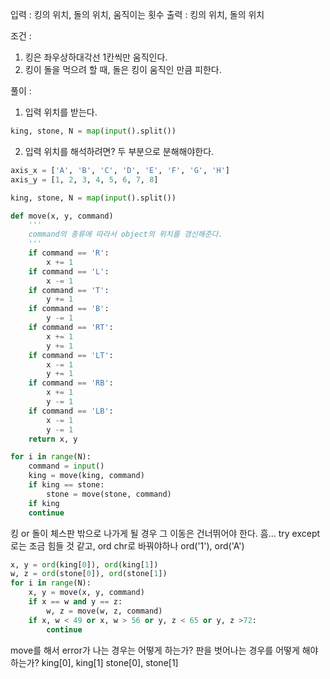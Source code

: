 입력 : 킹의 위치, 돌의 위치, 움직이는 횟수
출력 : 킹의 위치, 돌의 위치

조건 :
1. 킹은 좌우상하대각선 1칸씩만 움직인다.
2. 킹이 돌을 먹으려 할 때, 돌은 킹이 움직인 만큼 피한다.

풀이 :
1. 입력 위치를 받는다.
```python
king, stone, N = map(input().split())
```
2. 입력 위치를 해석하려면?
두 부분으로 분해해야한다. 
```python
axis_x = ['A', 'B', 'C', 'D', 'E', 'F', 'G', 'H']
axis_y = [1, 2, 3, 4, 5, 6, 7, 8]

king, stone, N = map(input().split())

def move(x, y, command)
    '''
    command의 종류에 따라서 object의 위치를 갱신해준다.
    '''
    if command == 'R':
        x += 1
    if command == 'L':
        x -= 1
    if command == 'T':
        y += 1
    if command == 'B':
        y -= 1
    if command == 'RT':
        x += 1
        y += 1
    if command == 'LT':
        x -= 1
        y += 1
    if command == 'RB':
        x += 1
        y -= 1
    if command == 'LB':
        x -= 1
        y -= 1
    return x, y

for i in range(N):
    command = input()
    king = move(king, command)
    if king == stone:
        stone = move(stone, command)
    if king
    continue
```
킹 or 돌이 체스판 밖으로 나가게 될 경우 그 이동은 건너뛰어야 한다.
흠...
try except로는 조금 힘들 것 같고,
ord chr로 바꿔야하나
ord('1'), ord('A')
```python
x, y = ord(king[0]), ord(king[1])
w, z = ord(stone[0]), ord(stone[1])
for i in range(N):
    x, y = move(x, y, command)
    if x == w and y == z:
        w, z = move(w, z, command)
    if x, w < 49 or x, w > 56 or y, z < 65 or y, z >72:
        continue 

```

move를 해서 error가 나는 경우는 어떻게 하는가?
판을 벗어나는 경우를 어떻게 해야하는가?
king[0], king[1]
stone[0], stone[1]
